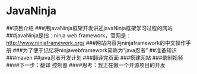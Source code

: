 # JavaNinja
##项目介绍
###用javaNinja框架开发讲述javaNinja框架学习过程的网站
###javaNinja是指：ninja web framework，官网是：http://www.ninjaframework.org/
###网站内容为ninjaframework的中文操作手册
###为了便于记忆将ninjawebframework简称为“java忍者”
##准备知识
###maven
##java忍者开发计划
###翻译完页面
###搭建网站
###录制视频
####下一步：翻译 控制器
####思考：我正在做一个开源项目的开发
